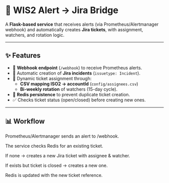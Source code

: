 # 🚨 WIS2 Alert → Jira Bridge  

A **Flask-based service** that receives alerts (via Prometheus/Alertmanager webhook) and automatically creates **Jira tickets**, with assignment, watchers, and rotation logic.  

---

## ✨ Features

- 📡 **Webhook endpoint** (`/webhook`) to receive Prometheus alerts.  
- 📝 Automatic creation of **Jira incidents** (`issuetype: Incident`).  
- 👥 Dynamic ticket assignment through:
  - **CSV mapping ISO2 → accountId** (`config/assignees.csv`)  
  - **Bi-weekly rotation** of watchers (15-day cycle).  
- 💾 **Redis persistence** to prevent duplicate ticket creation.  
- ✅ Checks ticket status (open/closed) before creating new ones.  

---

## 📊 Workflow

Prometheus/Alertmanager sends an alert to /webhook.

The service checks Redis for an existing ticket.

If none → creates a new Jira ticket with assignee & watcher.

If exists but ticket is closed → creates a new one.

Redis is updated with the new ticket reference.


